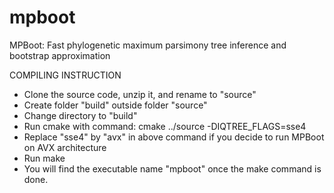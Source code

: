 # mpboot
MPBoot: Fast phylogenetic maximum parsimony tree inference and bootstrap approximation

COMPILING INSTRUCTION
* Clone the source code, unzip it, and rename to "source"
* Create folder "build" outside folder "source"
* Change directory to "build"
* Run cmake with command: cmake ../source -DIQTREE_FLAGS=sse4
* Replace "sse4" by "avx" in above command if you decide to run MPBoot on AVX architecture
* Run make
* You will find the executable name "mpboot" once the make command is done.
